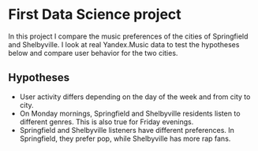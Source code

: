 # First Data Science project
In this project I compare the music preferences of the cities of Springfield and Shelbyville. I look at real Yandex.Music data to test the hypotheses below and compare user behavior for the two cities.

## Hypotheses
- User activity differs depending on the day of the week and from city to city.
- On Monday mornings, Springfield and Shelbyville residents listen to different genres. This is also true for Friday evenings.
- Springfield and Shelbyville listeners have different preferences. In Springfield, they prefer pop, while Shelbyville has more rap fans.
